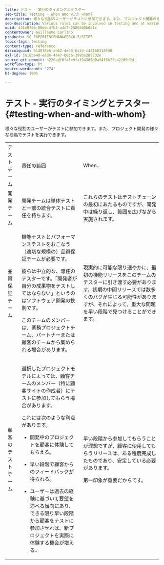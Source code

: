 ```yaml
---
title: テスト - 実行のタイミングとテスター
seo-title: Testing - when and with whom?
description: 様々な役割のユーザーがテストに参加できます。また、プロジェクト開発の様々な段階でテストを実行できます
seo-description: Various roles can be involved in testing and at various stages of project development
uuid: 431e8f06-80eb-4fb3-a4c7-2580608b0a1c
contentOwner: Guillaume Carlino
products: SG_EXPERIENCEMANAGER/6.5/SITES
topic-tags: testing
content-type: reference
discoiquuid: 6148f8e6-ab62-4eb8-8a2d-c431b8318000
exl-id: 5a16be40-eede-4a47-b03b-3993e285232e
source-git-commit: b220adf6fa3e9faf94389b9a9416b7fca2f89d9d
workflow-type: ht
source-wordcount: '274'
ht-degree: 100%

---
```


# テスト - 実行のタイミングとテスター{#testing-when-and-with-whom}

様々な役割のユーザーがテストに参加できます。また、プロジェクト開発の様々な段階でテストを実行できます。

<table>
 <tbody>
  <tr>
   <td>テストチーム</td>
   <td>責任の範囲 </td>
   <td>When...</td>
  </tr>
  <tr>
   <td>開発チーム</td>
   <td>開発チームは単体テストと一部の統合テストに責任を持ちます。</td>
   <td>これらのテストはテストチェーンの最初にあたるものですが、開発中は繰り返し、範囲を広げながら実施されます。</td>
  </tr>
  <tr>
   <td>品質保証チーム</td>
   <td><p>機能テストとパフォーマンステストをおこなう（適切な規模の）品質保証チームが必要です。</p> <p>彼らは中立的な、専任のテスターです。「開発者が自分の成果物をテストしてはならない」というのはソフトウェア開発の鉄則です。</p> <p>このチームのメンバーは、業務プロジェクトチーム、パートナーまたは顧客のチームから集められる場合があります。</p> </td>
   <td><p>現実的に可能な限り速やかに、最初の機能リリースをこのチームのテスターに引き渡す必要があります。初期の中間リリースでは数多くのバグが生じる可能性がありますが、それによって、重大な問題を早い段階で見つけることができます。</p> </td>
  </tr>
  <tr>
   <td>顧客のテストチーム</td>
   <td><p>選択したプロジェクトモデルによっては、顧客チームのメンバー（特に顧客サイトの作成者）にテストに参加してもらう場合があります。</p> <p>これには次のような利点があります。</p>
    <ul>
     <li><p>開発中のプロジェクトを顧客に体験してもらえる。</p> </li>
     <li><p>早い段階で顧客からのフィードバックが得られる。</p> </li>
     <li><p>ユーザーは過去の経験に基づいて要望を述べる傾向にあり、できる限り早い段階から顧客をテストに参加させれば、新プロジェクトを実際に体験する機会が増える<i>。</i></p> </li>
    </ul> </td>
   <td><p>早い段階から参加してもらうことが理想ですが、顧客に使用してもらうリリースは、ある程度完成したものであり、安定している必要があります。</p> <p>第一印象が重要だからです。</p> </td>
  </tr>
 </tbody>
</table>
